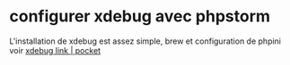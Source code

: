 # configurer xdebug avec phpstorm

L'installation de xdebug est assez simple, brew et configuration de phpini
voir [xdebug link | pocket ](https://getpocket.com/a/queue/list/xdebug/)
